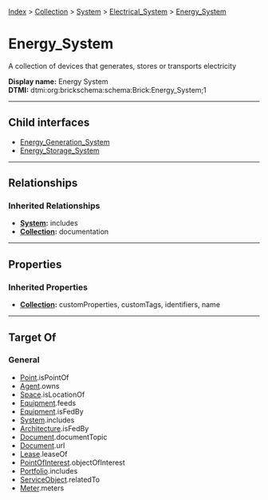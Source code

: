 [Index](../../../../index.md) > [Collection](../../../Collection.md) > [System](../../System.md) > [Electrical_System](../Electrical_System.md) > [Energy_System](#)
# Energy_System

A collection of devices that generates, stores or transports electricity


**Display name:** Energy System<br />
**DTMI:** dtmi:org:brickschema:schema:Brick:Energy_System;1

---

## Child interfaces
* [Energy_Generation_System](Energy_Generation_System.md)
* [Energy_Storage_System](Energy_Storage_System/Energy_Storage_System.md)

---

## Relationships

### Inherited Relationships
* **[System](../../System.md):** includes
* **[Collection](../../../Collection.md):** documentation

---

## Properties

### Inherited Properties
* **[Collection](../../../Collection.md):** customProperties, customTags, identifiers, name

---

## Target Of
### General
* [Point](../../../../Point/Point.md).isPointOf
* [Agent](../../../../Agent/Agent.md).owns
* [Space](../../../../Space/Space.md).isLocationOf
* [Equipment](../../../../Asset/Equipment/Equipment.md).feeds
* [Equipment](../../../../Asset/Equipment/Equipment.md).isFedBy
* [System](../../System.md).includes
* [Architecture](../../../../Space/Architecture/Architecture.md).isFedBy
* [Document](../../../../Information/Document/Document.md).documentTopic
* [Document](../../../../Information/Document/Document.md).url
* [Lease](../../../../Event/Lease.md).leaseOf
* [PointOfInterest](../../../../Information/PointOfInterest.md).objectOfInterest
* [Portfolio](../../../Portfolio.md).includes
* [ServiceObject](../../../../Information/ServiceObject/ServiceObject.md).relatedTo
* [Meter](../../../../Asset/Equipment/Meter/Meter.md).meters
